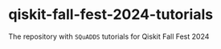 # qiskit-fall-fest-2024-tutorials
The repository with `SQuADDS` tutorials for Qiskit Fall Fest 2024
